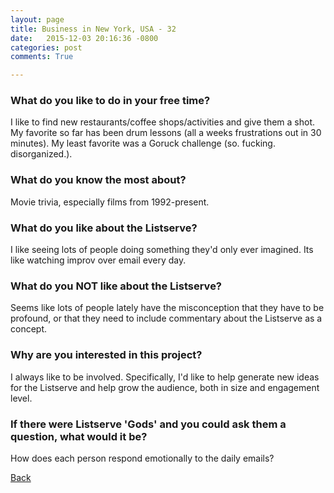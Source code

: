 ```yaml
---
layout: page
title: Business in New York, USA - 32
date:   2015-12-03 20:16:36 -0800
categories: post
comments: True

---
```


### What do you like to do in your free time?
<p>I like to find new restaurants/coffee shops/activities and give them a shot. My favorite so far has been drum lessons (all a weeks frustrations out in 30 minutes). My least favorite was a Goruck challenge (so. fucking. disorganized.).</p>

### What do you know the most about?
<p>Movie trivia, especially films from 1992-present.</p>

### What do you like about the Listserve?
<p>I like seeing lots of people doing something they'd only ever imagined. Its like watching improv over email every day.</p>

### What do you NOT like about the Listserve?
<p>Seems like lots of people lately have the misconception that they have to be profound, or that they need to include commentary about the Listserve as a concept. </p>

### Why are you interested in this project?
<p>I always like to be involved. Specifically, I'd like to help generate new ideas for the Listserve and help grow the audience, both in size and engagement level. </p>

### If there were Listserve 'Gods' and you could ask them a question, what would it be?
<p>How does each person respond emotionally to the daily emails?</p>

[Back][1]

[1]: /home/responders/all